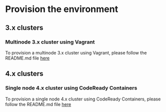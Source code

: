 # Provision the environment

## 3.x clusters

### Multinode 3.x cluster using Vagrant

To provision a multinode 3.x cluster using Vagrant, please follow the README.md file [here](3.x/vagrant/README.md)


## 4.x clusters

### Single node 4.x cluster using CodeReady Containers

To provision a single node 4.x cluster using CodeReady Containers, please follow the README.md file [here](4.x/CodeReadyContainers/README.md)